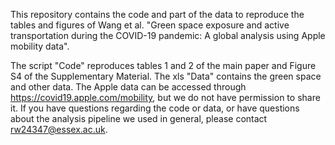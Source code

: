 This repository contains the code and part of the data to reproduce the tables and figures of Wang et al. "Green space exposure and active transportation during the COVID-19 pandemic: A global analysis using Apple mobility data".

The script "Code" reproduces tables 1 and 2 of the main paper and Figure S4 of the Supplementary Material.
The xls "Data" contains the green space and other data. The Apple data can be accessed through https://covid19.apple.com/mobility, but we do not have permission to share it.
If you have questions regarding the code or data, or have questions about the analysis pipeline we used in general, please contact rw24347@essex.ac.uk.
